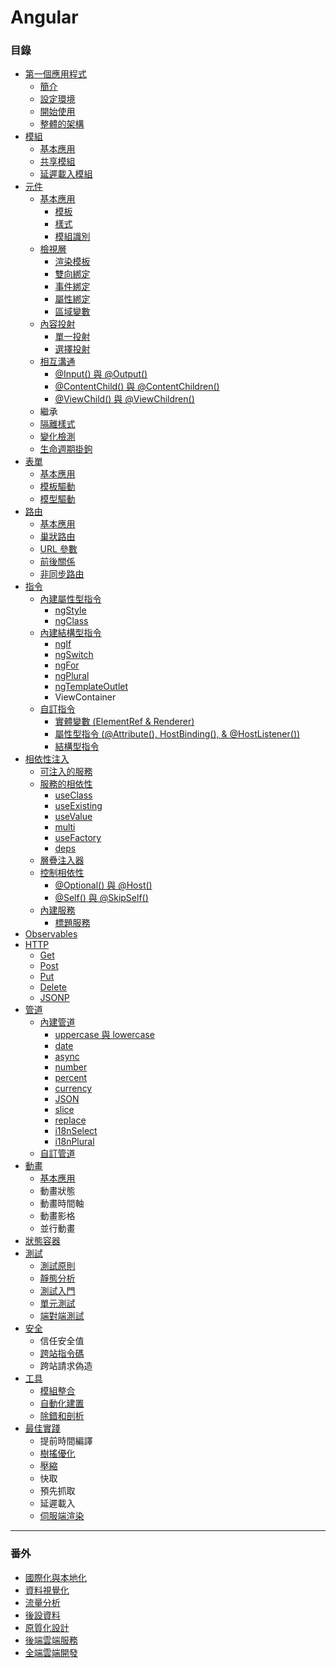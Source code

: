 # Angular

### 目錄
* [第一個應用程式](https://github.com/Shyam-Chen/Little-Books/blob/master/Angular/first-application.md)
  * [簡介](https://github.com/Shyam-Chen/Little-Books/blob/master/Angular/first-application.md#angular-簡介)
  * [設定環境](https://github.com/Shyam-Chen/Little-Books/blob/master/Angular/first-application.md#設定環境)
  * [開始使用](https://github.com/Shyam-Chen/Little-Books/blob/master/Angular/first-application.md#開始使用)
  * [整體的架構](https://github.com/Shyam-Chen/Little-Books/blob/master/Angular/first-application.md#整體的架構)
* [模組](https://github.com/Shyam-Chen/Little-Books/blob/master/Angular/modules.md)
  * [基本應用](https://github.com/Shyam-Chen/Little-Books/blob/master/Angular/modules.md#基本應用)
  * [共享模組](https://github.com/Shyam-Chen/Little-Books/blob/master/Angular/modules.md#共享模組)
  * [延遲載入模組](https://github.com/Shyam-Chen/Little-Books/blob/master/Angular/modules.md#共享模組)
* [元件](https://github.com/Shyam-Chen/Little-Books/blob/master/Angular/components.md)
  * [基本應用](https://github.com/Shyam-Chen/Little-Books/blob/master/Angular/components.md#基本應用)
    * [模板](https://github.com/Shyam-Chen/Little-Books/blob/master/Angular/components.md#使用模板)
    * [樣式](https://github.com/Shyam-Chen/Little-Books/blob/master/Angular/components.md#使用樣式)
    * [模組識別](https://github.com/Shyam-Chen/Little-Books/blob/master/Angular/components.md#模組識別)
  * [檢視層](https://github.com/Shyam-Chen/Little-Books/blob/master/Angular/components.md#檢視層)
    * [渲染模板](https://github.com/Shyam-Chen/Little-Books/blob/master/Angular/components.md#渲染模板)
    * [雙向綁定](https://github.com/Shyam-Chen/Little-Books/blob/master/Angular/components.md#雙向綁定)
    * [事件綁定](https://github.com/Shyam-Chen/Little-Books/blob/master/Angular/components.md#事件綁定)
    * [屬性綁定](https://github.com/Shyam-Chen/Little-Books/blob/master/Angular/components.md#屬性綁定)
    * [區域變數](https://github.com/Shyam-Chen/Little-Books/blob/master/Angular/components.md#區域變數)
  * [內容投射](https://github.com/Shyam-Chen/Little-Books/blob/master/Angular/components.md#內容投射)
    * [單一投射](https://github.com/Shyam-Chen/Little-Books/blob/master/Angular/components.md#單一投射)
    * [選擇投射](https://github.com/Shyam-Chen/Little-Books/blob/master/Angular/components.md#選擇投射)
  * [相互溝通](https://github.com/Shyam-Chen/Little-Books/blob/master/Angular/components.md#相互溝通)
    * [@Input() 與 @Output()](https://github.com/Shyam-Chen/Little-Books/blob/master/Angular/components.md#input-與-output)
    * [@ContentChild() 與 @ContentChildren()](https://github.com/Shyam-Chen/Little-Books/blob/master/Angular/components.md#contentchild-與-contentchildren)
    * [@ViewChild() 與 @ViewChildren()](https://github.com/Shyam-Chen/Little-Books/blob/master/Angular/components.md#viewchild-與-viewchildren)
  * 繼承
  * [隔離樣式](https://github.com/Shyam-Chen/Little-Books/blob/master/Angular/components.md#隔離樣式)
  * [變化檢測](https://github.com/Shyam-Chen/Little-Books/blob/master/Angular/components.md#變化檢測)
  * [生命週期掛鉤](https://github.com/Shyam-Chen/Little-Books/blob/master/Angular/components.md#生命週期掛鉤)
* [表單](https://github.com/Shyam-Chen/Little-Books/blob/master/Angular/forms.md)
  * [基本應用](https://github.com/Shyam-Chen/Little-Books/blob/master/Angular/forms.md#基本應用)
  * [模板驅動](https://github.com/Shyam-Chen/Little-Books/blob/master/Angular/forms.md#模板驅動)
  * [模型驅動](https://github.com/Shyam-Chen/Little-Books/blob/master/Angular/forms.md#模型驅動)
* [路由](https://github.com/Shyam-Chen/Little-Books/blob/master/Angular/routing.md)
  * [基本應用](https://github.com/Shyam-Chen/Little-Books/blob/master/Angular/routing.md#基本應用)
  * [巢狀路由](https://github.com/Shyam-Chen/Little-Books/blob/master/Angular/routing.md#巢狀路由)
  * [URL 參數](https://github.com/Shyam-Chen/Little-Books/blob/master/Angular/routing.md#url-參數)
  * [前後關係](https://github.com/Shyam-Chen/Little-Books/blob/master/Angular/routing.md#前後關係)
  * [非同步路由](https://github.com/Shyam-Chen/Little-Books/blob/master/Angular/routing.md#非同步路由)
* [指令](https://github.com/Shyam-Chen/Little-Books/blob/master/Angular/directives.md)
  * [內建屬性型指令](https://github.com/Shyam-Chen/Little-Books/blob/master/Angular/directives.md#內建屬性型指令)
    * [ngStyle](https://github.com/Shyam-Chen/Little-Books/blob/master/Angular/directives.md#ng-style)
    * [ngClass](https://github.com/Shyam-Chen/Little-Books/blob/master/Angular/directives.md#ng-class)
  * [內建結構型指令](https://github.com/Shyam-Chen/Little-Books/blob/master/Angular/directives.md#內建結構型指令)
    * [ngIf](https://github.com/Shyam-Chen/Little-Books/blob/master/Angular/directives.md#ng-if)
    * [ngSwitch](https://github.com/Shyam-Chen/Little-Books/blob/master/Angular/directives.md#ng-switch)
    * [ngFor](https://github.com/Shyam-Chen/Little-Books/blob/master/Angular/directives.md#ng-for)
    * [ngPlural](https://github.com/Shyam-Chen/Little-Books/blob/master/Angular/directives.md#ng-plural)
    * [ngTemplateOutlet](https://github.com/Shyam-Chen/Little-Books/blob/master/Angular/directives.md#ng-template-outlet)
    * ViewContainer
  * [自訂指令](https://github.com/Shyam-Chen/Little-Books/blob/master/Angular/directives.md#自訂指令)
    * [實體變數 (ElementRef & Renderer)](https://github.com/Shyam-Chen/Little-Books/blob/master/Angular/directives.md#實體變數)
    * [屬性型指令 (@Attribute(), HostBinding(), & @HostListener())](https://github.com/Shyam-Chen/Little-Books/blob/master/Angular/directives.md#屬性型指令)
    * [結構型指令](https://github.com/Shyam-Chen/Little-Books/blob/master/Angular/directives.md#結構型指令)
* [相依性注入](https://github.com/Shyam-Chen/Little-Books/blob/master/Angular/dependency-injection.md)
  * [可注入的服務](https://github.com/Shyam-Chen/Little-Books/blob/master/Angular/dependency-injection.md#可注入的服務)
  * [服務的相依性](https://github.com/Shyam-Chen/Little-Books/blob/master/Angular/dependency-injection.md#服務的相依性)
    * [useClass](https://github.com/Shyam-Chen/Little-Books/blob/master/Angular/dependency-injection.md#useclass)
    * [useExisting](https://github.com/Shyam-Chen/Little-Books/blob/master/Angular/dependency-injection.md#useexisting)
    * [useValue](https://github.com/Shyam-Chen/Little-Books/blob/master/Angular/dependency-injection.md#usevalue)
    * [multi](https://github.com/Shyam-Chen/Little-Books/blob/master/Angular/dependency-injection.md#multi)
    * [useFactory](https://github.com/Shyam-Chen/Little-Books/blob/master/Angular/dependency-injection.md#usefactory)
    * [deps](https://github.com/Shyam-Chen/Little-Books/blob/master/Angular/dependency-injection.md#deps)
  * [層疊注入器](https://github.com/Shyam-Chen/Little-Books/blob/master/Angular/dependency-injection.md#層疊注入器)
  * [控制相依性](https://github.com/Shyam-Chen/Little-Books/blob/master/Angular/dependency-injection.md#控制相依性)
    * [@Optional() 與 @Host()](https://github.com/Shyam-Chen/Little-Books/blob/master/Angular/dependency-injection.md#optional-與-host)
    * [@Self() 與 @SkipSelf()](https://github.com/Shyam-Chen/Little-Books/blob/master/Angular/dependency-injection.md#self-與-skipself)
  * [內建服務](https://github.com/Shyam-Chen/Little-Books/blob/master/Angular/dependency-injection.md#內建服務)
    * [標題服務](https://github.com/Shyam-Chen/Little-Books/blob/master/Angular/dependency-injection.md#標題服務)
* [Observables](https://github.com/Shyam-Chen/Little-Books/blob/master/Angular/observables.md)
* [HTTP](https://github.com/Shyam-Chen/Little-Books/blob/master/Angular/http.md)
  * [Get](https://github.com/Shyam-Chen/Little-Books/blob/master/Angular/http.md#get)
  * [Post](https://github.com/Shyam-Chen/Little-Books/blob/master/Angular/http.md#post)
  * [Put](https://github.com/Shyam-Chen/Little-Books/blob/master/Angular/http.md#put)
  * [Delete](https://github.com/Shyam-Chen/Little-Books/blob/master/Angular/http.md#delete)
  * [JSONP](https://github.com/Shyam-Chen/Little-Books/blob/master/Angular/http.md#jsonp)
* [管道](https://github.com/Shyam-Chen/Little-Books/blob/master/Angular/pipes.md)
  * [內建管道](https://github.com/Shyam-Chen/Little-Books/blob/master/Angular/pipes.md#內建管道)
    * [uppercase 與 lowercase](https://github.com/Shyam-Chen/Little-Books/blob/master/Angular/pipes.md#大小寫)
    * [date](https://github.com/Shyam-Chen/Little-Books/blob/master/Angular/pipes.md#日期)
    * [async](https://github.com/Shyam-Chen/Little-Books/blob/master/Angular/pipes.md#非同步)
    * [number](https://github.com/Shyam-Chen/Little-Books/blob/master/Angular/pipes.md#數值-十進制)
    * [percent](https://github.com/Shyam-Chen/Little-Books/blob/master/Angular/pipes.md#百分率)
    * [currency](https://github.com/Shyam-Chen/Little-Books/blob/master/Angular/pipes.md#貨幣)
    * [JSON](https://github.com/Shyam-Chen/Little-Books/blob/master/Angular/pipes.md#json)
    * [slice](https://github.com/Shyam-Chen/Little-Books/blob/master/Angular/pipes.md#裁切)
    * [replace](https://github.com/Shyam-Chen/Little-Books/blob/master/Angular/pipes.md#替換)
    * [i18nSelect](https://github.com/Shyam-Chen/Little-Books/blob/master/Angular/pipes.md#選擇)
    * [i18nPlural](https://github.com/Shyam-Chen/Little-Books/blob/master/Angular/pipes.md#複數)
  * [自訂管道](https://github.com/Shyam-Chen/Little-Books/blob/master/Angular/pipes.md#自訂管道)
* [動畫](https://github.com/Shyam-Chen/Little-Books/blob/master/Angular/animations.md)
  * [基本應用](https://github.com/Shyam-Chen/Little-Books/blob/master/Angular/animations.md#基本應用)
  * 動畫狀態
  * 動畫時間軸
  * 動畫影格
  * 並行動畫
* [狀態容器](https://github.com/Shyam-Chen/Little-Books/blob/master/Angular/state-container.md)
* [測試](https://github.com/Shyam-Chen/Little-Books/blob/master/Angular/testing.md)
  * [測試原則](https://github.com/Shyam-Chen/Little-Books/blob/master/Angular/testing.md#測試原則)
  * [靜態分析](https://github.com/Shyam-Chen/Little-Books/blob/master/Angular/testing.md#靜態分析)
  * [測試入門](https://github.com/Shyam-Chen/Little-Books/blob/master/Angular/testing.md#測試入門)
  * [單元測試](https://github.com/Shyam-Chen/Little-Books/blob/master/Angular/testing.md#單元測試)
  * [端對端測試](https://github.com/Shyam-Chen/Little-Books/blob/master/Angular/testing.md#端對端測試)
* [安全](https://github.com/Shyam-Chen/Little-Books/blob/master/Angular/security.md)
  * 信任安全值
  * [跨站指令碼](https://github.com/Shyam-Chen/Little-Books/blob/master/Angular/security.md#跨站指令碼)
  * 跨站請求偽造
* [工具](https://github.com/Shyam-Chen/Little-Books/blob/master/Angular/tools.md)
  * [模組整合](https://github.com/Shyam-Chen/Little-Books/blob/master/Angular/tools.md#模組整合)
  * [自動化建置](https://github.com/Shyam-Chen/Little-Books/blob/master/Angular/tools.md#自動化建置)
  * [除錯和剖析](https://github.com/Shyam-Chen/Little-Books/blob/master/Angular/tools.md#除錯和剖析)
* [最佳實踐](https://github.com/Shyam-Chen/Little-Books/blob/master/Angular/best-practices.md)
  * 提前時間編譯
  * [樹搖優化](https://github.com/Shyam-Chen/Little-Books/blob/master/Angular/best-practices.md#樹搖優化)
  * [壓縮](https://github.com/Shyam-Chen/Little-Books/blob/master/Angular/best-practices.md#壓縮)
  * 快取
  * 預先抓取
  * 延遲載入
  * [伺服端渲染](https://github.com/Shyam-Chen/Little-Books/blob/master/Angular/best-practices.md#伺服端渲染)

***

### 番外
* [國際化與本地化](https://github.com/Shyam-Chen/Little-Books/blob/master/Angular/globalization.md)
* [資料視覺化](https://github.com/Shyam-Chen/Little-Books/blob/master/Angular/data-visualization.md)
* [流量分析](https://github.com/Shyam-Chen/Little-Books/blob/master/Angular/analytics.md)
* [後設資料](https://github.com/Shyam-Chen/Little-Books/blob/master/Angular/metadata.md)
* [原質化設計](https://github.com/Shyam-Chen/Little-Books/blob/master/Angular/material.md)
* [後端雲端服務](https://github.com/Shyam-Chen/Little-Books/blob/master/Angular/firebase.md)
* [全端雲端開發](https://github.com/Shyam-Chen/Little-Books/blob/master/Angular/mean-stack.md)
